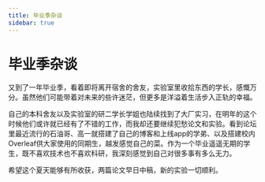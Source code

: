 ```yaml
---
title: 毕业季杂谈
sidebar: true
---
```


# 毕业季杂谈

<ClientOnly>
<title-pv/>
</ClientOnly>

又到了一年毕业季，看着即将离开宿舍的舍友，实验室里收拾东西的学长，感慨万分。虽然他们可能带着对未来的些许迷茫，但更多是洋溢着生活步入正轨的幸福。


自己的本科舍友以及实验室的研二学长学姐也陆续找到了大厂实习，在明年的这个时候他们或许就已经有了不错的工作，而我却还要继续犯愁论文和实验。看到论坛里最近流行的石油哥、高一就搭建了自己的博客和上线app的学弟、以及搭建校内Overleaf供大家使用的同期生，越发感觉自己的菜。作为一个毕业遥遥无期的学生，既不喜欢技术也不喜欢科研，我深刻感觉到自己对很多事有多么无力。


希望这个夏天能够有所收获，两篇论文早日中稿，新的实验一切顺利。

<ClientOnly>
  <leave/>
</ClientOnly/>